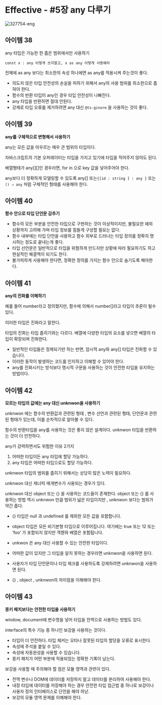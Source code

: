 # Effective - #5장 any 다루기

![327754-eng](https://user-images.githubusercontent.com/34502254/168100406-8929de59-6ccb-4f91-981f-f520586eaf70.png)

## 아이템 38

any 타입은 가능한 한 좁은 범위에서만 사용하기

```tsx
const x : any 이렇게 쓰지말고, x as any 이렇게 사용해라 
```

전체에 as any 보다는 최소한의 속성 하나에면 as any를 적용시켜 주는것이 좋다.

- 의도치 않은 타입 안전성의 손실을 피하기 위해서 any의 사용 범위를 최소한으로 좁혀야 한다.
- 함수의 반환 타입이 any인 경우 타입 안전성이 나빠진다.
- any 타입을 반환하면 절대 안된다.
- 강제로 타입 오류를 제거하려면 any 대신 `@ts-ginore` 을 사용하는 것이 좋다.


## 아이템 39

**any를 구체적으로 변형해서 사용하기**

any는 모든 값을 아우르는 매우 큰 범위의 타입이다. 

자바스크립트의 기본 오퍼레이터는 타입을 가지고 있기에 타입을 적어주지 않아도 된다.

배열형태가 any[][]인 경우라면, for in 으로 key 값을 넣어주어야 한다.

any보다 더 정확하게 모델링할 수 있도록 any[] 또는`{[id : string ] : any }` 또는 `() ⇒ any` 처럼 구체적인 형태를 사용해야 한다.


## 아이템 40

**함수 안으로 타입 단언문 감추기**

- 함수의 모든 부분을 안전한 타입으로 구현하는 것이 이상적이지만, 불필요한 예외 상황까지 고려해 가며 타입 정보를 힘들게 구성할 필요는 없다.
- 함수 내부에는 타입 단언을 사용하고 함수 외부로 드러나는 타입 정의를 정확히 명시하는 정도로 끝내는게 좋다.
- 타입 선언문은 일반적으로 타입을 위험하게 만드지만 상황에 따라 필요하기도 하고 현실적인 해결책이 되기도 한다.
- 불가피하게 사용해야 한다면, 정확한 정의를 가지는 함수 안으로 숨기도록 해야한다.

## 아이템 41

**any의 진화를 이해하기**

예를 들어 number라고 정의했지만, 함수에 의해서 number[]라고 타입이 추론이 될수 있다.

이러한 타입은 진화라고 말한다.

타입의 진화는 타입 좁히기와는 다르다. 배열에 다양한 타입의 요소를 넣으면 배열의 타입이 확장되며 진화한다.

- 일반적인 타입들은 정제되기만 하는 반면, 암시적 any와 any[] 타입은 진화할 수 있습니다.
- 이러한 동작이 발생하는 코드를 인지하고 이해할 수 있어야 한다.
- any를 진화시키는 방식보다 명시적 구문을 사용하는 것이 안전한 타입을 유지하는 방법이다.


## 아이템 42

**모르는 타입의 값에는 any 대신 unknwon을 사용하기**

unknwon 에는 함수의 반환값과 관련된 형태 , 변수 선언과 관련된 형태, 단언문과 관련된 형태가 있는데, 이를 순차적으로 알아볼 수 있다.

함수의 반환타입을 any를 사용하는 것은 좋지 않은 설계이다. unknwon 타입을 반환하는 것이 더 안전하다.

any가 강력하면서도 위험한 이유 2가지

1. 어떠한 타입이든 any 타입에 할당 가능하다.
2. any 타입은 어떠한 타입으로도 할당 가능하다.

unknwon 타입의 범위를 좁히기 위해서는 상당히 많은 노력이 필요하다.

unknwon 대신 제너릭 매개변수가 사용되는 경우가 있다.

unknwon 대신 object 또는 {} 을 사용하는 코드들이 존재한다. object 또는 {} 를 사용하는 방법 역시 unknwon 만큼 범위가 넓은 타입이지만 , unknwon 보다는 범위가 약간 좁다.

- {} 타입은 null 과 undefined 를 제외한 모든 값을 포함합니다.
- object 타입은 모든 비기본형 타입으로 이루어집니다. 여기에는 true 또는 12 또는 ‘foo’ 가 포함되지 않지만 객첻와 배열은 포함됩니다.

- unkwon 은 any 대신 사용할 수 있는 안전한 타입이다.
- 어떠한 값이 있지만 그 타입을 알지 못하는 경우라면 unknwon을 사용하면 된다.
- 사용자가 타입 단언문이나 타입 체크를 사용하도록 강제하려면 unknwon을 사용하면 된다.
- {} , object , unknwon의 차이점을 이해해야 한다.


## 아이템 43

**몽키 패치보다는 안전한 타입을 사용하기**

window, document에 변수명을 넣어 타입을 전역으로 사용하는 방법도 있다.

interface의 특수 기능 중 하나인 보강을 사용하는 것이다.

- 타입이 더 안전하다. 타입 체커는 오타나 잘못된 타입의 할당을 오류로 표시한다.
- 속성에 주석을 붙일 수 있다.
- 속성에 자동완성을 사용할 수 있습니다.
- 몽키 패치가 어떤 부분에 적용되었는 정확한 기록이 남는다.

보강을 사용할 때 주의해야 할 점은 모듈 영역과 관련이 있다.

- 전역 변수나 DOM에 데이터를 저장하지 말고 데이터를 분리하여 사용해야 한다.
- 내장 타입에 데이터를 저장해야 하는 경우 안전한 타입 접근법 중 하나로 보강이나 사용자 정의 인터페이스로 단언을 해야 하낟.
- 보강의 모듈 영역 문제를 이해해야 한다.
